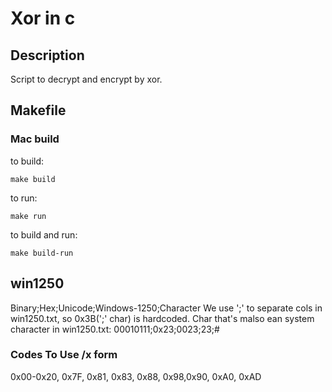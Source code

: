 # Xor in c
## Description
Script to decrypt and encrypt by xor.

## Makefile
### Mac build
to build:

```
make build
```

to run:

```
make run
```

to build and run:

```
make build-run
```

## win1250
Binary;Hex;Unicode;Windows-1250;Character
We use ';' to separate cols in win1250.txt, so 0x3B(';' char) is hardcoded.
Char that's malso ean system character in win1250.txt: 00010111;0x23;0023;23;#

### Codes To Use /x form
0x00-0x20, 0x7F, 0x81, 0x83, 0x88, 0x98,0x90, 0xA0, 0xAD
